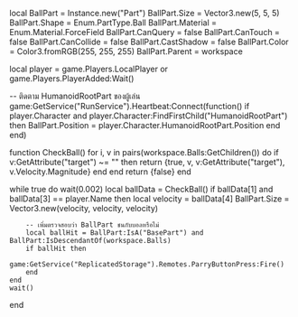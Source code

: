 local BallPart = Instance.new("Part")
BallPart.Size = Vector3.new(5, 5, 5)
BallPart.Shape = Enum.PartType.Ball
BallPart.Material = Enum.Material.ForceField
BallPart.CanQuery = false
BallPart.CanTouch = false
BallPart.CanCollide = false
BallPart.CastShadow = false
BallPart.Color = Color3.fromRGB(255, 255, 255)
BallPart.Parent = workspace

local player = game.Players.LocalPlayer or game.Players.PlayerAdded:Wait()

-- ติดตาม HumanoidRootPart ของผู้เล่น
game:GetService("RunService").Heartbeat:Connect(function()
    if player.Character and player.Character:FindFirstChild("HumanoidRootPart") then
        BallPart.Position = player.Character.HumanoidRootPart.Position
    end
end)

function CheckBall()
    for i, v in pairs(workspace.Balls:GetChildren()) do
        if v:GetAttribute("target") ~= "" then
            return {true, v, v:GetAttribute("target"), v.Velocity.Magnitude}
        end
    end
    return {false}
end

while true do
    wait(0.002)
    local ballData = CheckBall()
    if ballData[1] and ballData[3] == player.Name then
        local velocity = ballData[4]
        BallPart.Size = Vector3.new(velocity, velocity, velocity)
        
        -- เพิ่มตรวจสอบว่า BallPart ชนกับบอลหรือไม่
        local ballHit = BallPart:IsA("BasePart") and BallPart:IsDescendantOf(workspace.Balls)
        if ballHit then
            game:GetService("ReplicatedStorage").Remotes.ParryButtonPress:Fire()
        end
    end
    wait()
end
